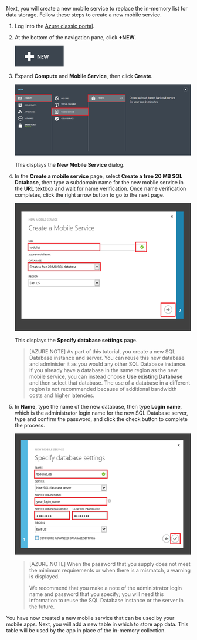

Next, you will create a new mobile service to replace the in-memory list for data storage. Follow these steps to create a new mobile service.

1. Log into the [Azure classic portal](https://manage.windowsazure.com/). 
2.	At the bottom of the navigation pane, click **+NEW**.

	![plus-new](./media/mobile-services-create-new-service-data/plus-new.png)

3.	Expand **Compute** and **Mobile Service**, then click **Create**.

	![mobile-create](./media/mobile-services-create-new-service-data/mobile-create.png)

    This displays the **New Mobile Service** dialog.

4.	In the **Create a mobile service** page, select **Create a free 20 MB SQL Database**, then type a subdomain name for the new mobile service in the **URL** textbox and wait for name verification. Once name verification completes, click the right arrow button to go to the next page.	

	![mobile-create-page1](./media/mobile-services-create-new-service-data/mobile-create-page1.png)

    This displays the **Specify database settings** page.

    
	> [AZURE.NOTE] As part of this tutorial, you create a new SQL Database instance and server. You can reuse this new database and administer it as you would any other SQL Database instance. If you already have a database in the same region as the new mobile service, you can instead choose **Use existing Database** and then select that database. The use of a database in a different region is not recommended because of additional bandwidth costs and higher latencies.

5.	In **Name**, type the name of the new database, then type **Login name**, which is the administrator login name for the new SQL Database server, type and confirm the password, and click the check button to complete the process.

	![mobile-create-page2](./media/mobile-services-create-new-service-data/mobile-create-page2.png)

    
	> [AZURE.NOTE] When the password that you supply does not meet the minimum requirements or when there is a mismatch, a warning is displayed.  
	>
	> We recommend that you make a note of the administrator login name and password that you specify; you will need this information to reuse the SQL Database instance or the server in the future.

You have now created a new mobile service that can be used by your mobile apps. Next, you will add a new table in which to store app data. This table will be used by the app in place of the in-memory collection.


